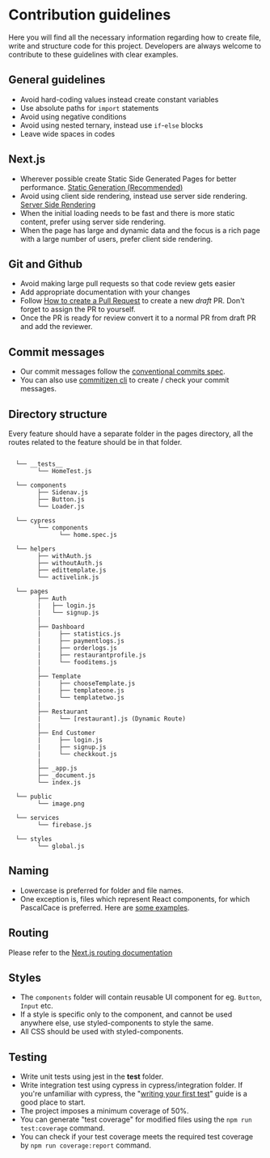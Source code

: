# Contribution guidelines

Here you will find all the necessary information regarding how to create file, write and structure code for this project. Developers are always welcome to contribute to these guidelines with clear examples.

## General guidelines
- Avoid hard-coding values instead create constant variables
- Use absolute paths for `import` statements
- Avoid using negative conditions
- Avoid using nested ternary, instead use `if`-`else` blocks
- Leave wide spaces in codes

## Next.js 
- Wherever possible create Static Side Generated Pages for better performance. [Static Generation (Recommended)](https://nextjs.org/docs/basic-features/pages#static-generation-recommended)
- Avoid using client side rendering, instead use server side rendering. [Server Side Rendering](https://nextjs.org/docs/basic-features/pages#server-side-rendering)
- When the initial loading needs to be fast and there is more static content, prefer using server side rendering.
- When the page has large and dynamic data and the focus is a rich page with a large number of users, prefer client side rendering.

## Git and Github

- Avoid making large pull requests so that code review gets easier
- Add appropriate documentation with your changes
- Follow [How to create a Pull Request](https://docs.github.com/en/github/collaborating-with-pull-requests/proposing-changes-to-your-work-with-pull-requests/creating-a-pull-request) to create a new *draft* PR. Don't forget to assign the PR to yourself.
- Once the PR is ready for review convert it to a normal PR from draft PR and add the reviewer. 

## Commit messages

- Our commit messages follow the [conventional commits spec](https://www.conventionalcommits.org/en/v1.0.0/).
- You can also use [commitizen cli](https://commitizen.github.io/cz-cli/) to create / check your commit messages.

## Directory structure

Every feature should have a separate folder in the pages directory, all the routes related to the feature should be in that folder.  

```

  └── __tests__
        └── HomeTest.js
  
  └── components
        ├── Sidenav.js
        ├── Button.js
        └── Loader.js
  
  └── cypress
        └── components
              └── home.spec.js
        
  └── helpers
        ├── withAuth.js
        ├── withoutAuth.js
        ├── edittemplate.js
        └── activelink.js
        
  └── pages
       	├── Auth
        |   ├── login.js
        |   └── signup.js
        | 
       	├── Dashboard
        |  	  ├── statistics.js
        |  	  ├── paymentlogs.js
        |  	  ├── orderlogs.js
        |  	  ├── restaurantprofile.js
        |  	  └── fooditems.js
        |
        ├── Template
        |  	  ├── chooseTemplate.js
        |  	  ├── templateone.js
        |  	  └── templatetwo.js
        |
        ├── Restaurant
        |  	  └── [restaurant].js (Dynamic Route)
        |      
        ├── End Customer
        |     ├── login.js
        |     ├── signup.js
        |     └── checkkout.js
        |
        ├── _app.js
        ├── _document.js
        └── index.js
  
  └── public
        └── image.png        

  └── services
        └── firebase.js

  └── styles
        └── global.js         

```          	

## Naming

- Lowercase is preferred for folder and file names.
- One exception is, files which represent React components, for which PascalCace is preferred. Here are [some examples](https://github.com/vercel/next.js/tree/canary/examples).

## Routing

Please refer to the [Next.js routing documentation](https://nextjs.org/docs/routing/introduction)

## Styles

- The `components` folder will contain reusable UI component for eg. `Button`, `Input` etc.
- If a style is specific only to the component, and cannot be used anywhere else, use styled-components to style the same.
- All CSS should be used with styled-components. 

## Testing

- Write unit tests using jest in the __test__ folder.
- Write integration test using cypress in cypress/integration folder. If you're unfamiliar with cypress, the "[writing your first test](https://docs.cypress.io/guides/getting-started/writing-your-first-test#Add-a-test-file)" guide is a good place to start.
- The project imposes a minimum coverage of 50%.
- You can generate "test coverage" for modified files using the `npm run test:coverage` command.
- You can check if your test coverage meets the required test coverage by `npm run coverage:report` command.  


